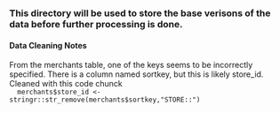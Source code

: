 <h3> This directory will be used to store the base verisons of the data before further processing is done. </h3>

<h4> Data Cleaning Notes </h4>
From the merchants table, one of the keys seems to be incorrectly specified. 
There is a column named sortkey, but this is likely store_id. 
Cleaned with this code chunck

<code>
  merchants$store_id <- stringr::str_remove(merchants$sortkey,"STORE::")
</code>
